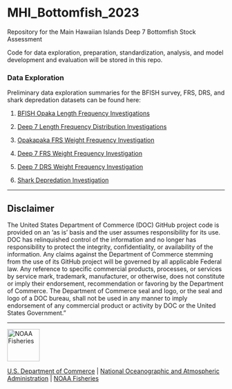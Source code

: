 # MHI_Bottomfish_2023
Repository for the Main Hawaiian Islands Deep 7 Bottomfish Stock Assessment


Code for data exploration, preparation, standardization, analysis, and model development and evaluation will be stored in this repo. 

### Data Exploration
Preliminary data exploration summaries for the BFISH survey, FRS, DRS, and shark depredation datasets can be found here:

  1. [BFISH Opaka Length Frequency Investigations](https://moshima-pifsc.github.io/FRMD-SAP-MOshima-SS3_Opakapaka_Assessment/Rmarkdowns/BFISH_Length_Comp.html)
  
  2. [Deep 7 Length Frequency Distribution Investigations](https://moshima-pifsc.github.io/FRMD-SAP-MOshima-SS3_Opakapaka_Assessment/Rmarkdowns/Deep_6_Length_Comps.html)  
  
  3. [Opakapaka FRS Weight Frequency Investigation](https://moshima-pifsc.github.io/FRMD-SAP-MOshima-SS3_Opakapaka_Assessment/Rmarkdowns/FRS_Opaka_Investigation.html)
  

  4. [Deep 7 FRS Weight Frequency Investigation](https://moshima-pifsc.github.io/FRMD-SAP-MOshima-SS3_Opakapaka_Assessment/Rmarkdowns/Deep7_FRS_Investigation.html)
  

  5. [Deep 7 DRS Weight Frequency Investigation](https://moshima-pifsc.github.io/FRMD-SAP-MOshima-SS3_Opakapaka_Assessment/Rmarkdowns/Deep7_DRS.html)
  
  
  6. [Shark Depredation Investigation](https://moshima-pifsc.github.io/FRMD-SAP-MOshima-SS3_Opakapaka_Assessment/Rmarkdowns/Shark_depredation.html)


<!-- Do not edit below. This adds the Disclaimer and NMFS footer. -->

-----

## Disclaimer

The United States Department of Commerce (DOC) GitHub project code is
provided on an ‘as is’ basis and the user assumes responsibility for its
use. DOC has relinquished control of the information and no longer has
responsibility to protect the integrity, confidentiality, or
availability of the information. Any claims against the Department of
Commerce stemming from the use of its GitHub project will be governed by
all applicable Federal law. Any reference to specific commercial
products, processes, or services by service mark, trademark,
manufacturer, or otherwise, does not constitute or imply their
endorsement, recommendation or favoring by the Department of Commerce.
The Department of Commerce seal and logo, or the seal and logo of a DOC
bureau, shall not be used in any manner to imply endorsement of any
commercial product or activity by DOC or the United States Government.”

-----

<img src="https://raw.githubusercontent.com/nmfs-general-modeling-tools/nmfspalette/main/man/figures/noaa-fisheries-rgb-2line-horizontal-small.png" height="75" alt="NOAA Fisheries">

[U.S. Department of Commerce](https://www.commerce.gov/) | [National
Oceanographic and Atmospheric Administration](https://www.noaa.gov) |
[NOAA Fisheries](https://www.fisheries.noaa.gov/)
